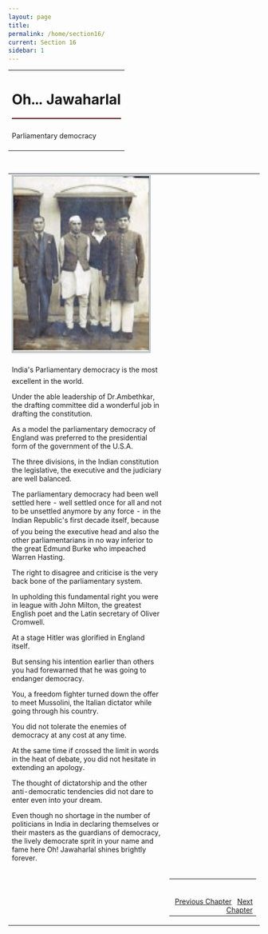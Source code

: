 ```yaml
---
layout: page
title: 
permalink: /home/section16/
current: Section 16
sidebar: 1
---
```


<table width="100%" cellspacing="0" cellpadding="0" border="0">
<tbody>
<tr>
<td colspan="2">
<h1 align="center">Oh... Jawaharlal</h1>
<hr width="100%" style="margin-top: 20px;margin-bottom: 20px;border: 0;border-top: 1px solid #930000;">
</td>
</tr>
<td align="left">
Parliamentary democracy<br><br>
</td>
</tbody></table>
<table width="100%">
<tbody><tr><td>
<div id="authorpicbox">
    <img src="/nehru/11.png" width="280" height="350" class="authorPicLeft"></div>
</tr>
</td><td>
<div class="normal-text">
<p>
India's
Parliamentary democracy
is the most excellent in the world.
</p>
<p>
Under the able leadership of
Dr.Ambethkar,
the drafting committee
did a wonderful job
in drafting the constitution.
</p>
<p>
As a model
the parliamentary democracy
of England
was preferred to the
presidential form of the government
of the U.S.A.
</p>
<p>
The three divisions,
in the Indian constitution
the legislative, the executive
and the judiciary
are well balanced.
</p>
<p>
The parliamentary democracy
had been well settled here
- well settled once for all
and not to be unsettled anymore
by any force -
in the Indian Republic's
first decade itself,
because of you
being the executive head
and also the other parliamentarians
in no way inferior to
the great Edmund Burke
who impeached Warren Hasting.
</p>
<p>
The right to disagree and criticise
is the very back bone of the
parliamentary system.
</p>
<p>
In upholding this fundamental right
you were in league with
John Milton, the greatest English poet
and the Latin secretary of
Oliver Cromwell.
</p>
<p>
At a stage
Hitler was glorified
in England itself.
</p>
<p>
But sensing his intention
earlier than others
you had forewarned that
he was going
to endanger democracy.
</p>
<p>
You, a freedom fighter
turned down the offer
to meet Mussolini,
the Italian dictator
while going through his country.
</p>
<p>
You did not tolerate
the enemies of democracy
at any cost
at any time.
</p>
<p>
At the same time
if crossed the limit in words
in the heat of debate,
you did not hesitate
in extending an apology.
</p>
<p>
The thought of dictatorship
and the other anti-democratic
tendencies
did not dare to enter
even into your dream.
</p>
<p>
Even though no shortage
in the number of politicians in India
in declaring themselves or their masters
as the guardians of democracy,
the lively democrate sprit
in your name and fame here
Oh! Jawaharlal
shines brightly forever.
</p>
</td>
<br>
<tr>
<td width="125">&nbsp;</td>
<td>
<table width="100%">
<tbody><tr>
<td align="right">
<br>
<br>
<a class="btn btn-default" href="/home/section15" role="button">Previous Chapter</a> &nbsp; <a class="btn btn-default" href="/home/section17" role="button">Next Chapter</a>
</td>
</tr>
</tbody></table>
</td>
</tr>
</tbody>
</table>
<style type="text/css">
#authorpicbox {
line-height: 10px;
color: #666;
text-align: right;
float: left;
width: 272px;
margin-right: 30px;
margin-bottom: 5px;
letter-spacing: 0em;
}
.authorPicLeft {
border: 3px double #86959C;
}
</style>